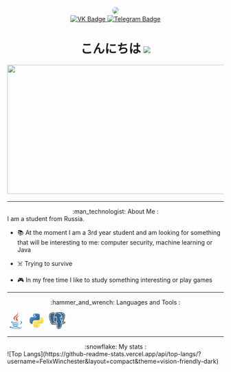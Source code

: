 <div id="header" align="center">
  <img src="https://media0.giphy.com/media/v1.Y2lkPTc5MGI3NjExcmxkYmRkNTJrMGo3eHAxdnhmY3BzbHE1MWNsdm4zNXZkbmRrcnZ5ZyZlcD12MV9pbnRlcm5hbF9naWZfYnlfaWQmY3Q9Zw/XqVUeEK5Lt3VOGEzJj/giphy.webp" width="150" style="border-radius: 20px;"/>
  <div id="badges">
    <a href="https://vk.com/anthony_winchester">
      <img src="https://img.shields.io/badge/VKontakte-gray?logo=vk&logoColor=white&style=for-the-badge" alt="VK Badge"/>
    </a>
    <a href="https://telegram.me/anthony_winchester">
      <img src="https://img.shields.io/badge/Telegram-grey?logo=telegram&logoColor=white&style=for-the-badge" alt="Telegram Badge"/>
    </a>
    <h1>
      こんにちは
      <img src="https://media.giphy.com/media/hvRJCLFzcasrR4ia7z/giphy.gif" width="30px"/>
    </h1>
</div>
  
<div align="center">
  <img src="https://i.pinimg.com/originals/e2/76/c3/e276c3e600c1f4ac9da417d7a2beaf65.gif" width="600" height="300"/>
</div>
</div>

---
<div align = "center">
:man_technologist: About Me :
</div>
I am a student from Russia.

- :books: At the moment I am a 3rd year student and am looking for something that will be interesting to me: computer security, machine learning or Java

- :skull_and_crossbones: Trying to survive

- :video_game: In my free time I like to study something interesting or play games

---
<div align = "center">
:hammer_and_wrench: Languages and Tools :
</div>

<img src = "https://github.com/devicons/devicon/blob/master/icons/java/java-original.svg" title="Java" alt="Java" width="40" height="40"/>&nbsp;
<img src = "https://github.com/devicons/devicon/blob/master/icons/python/python-original.svg" title="Python" alt="Python" width="40" height="40"/>&nbsp;
<img src = "https://github.com/devicons/devicon/blob/master/icons/postgresql/postgresql-original.svg" title="PostgreSQL" alt="PostgreSQL" width="40" height="40"/>&nbsp;

---
<div align = "center">
:snowflake: My stats :
</div>
![Top Langs](https://github-readme-stats.vercel.app/api/top-langs/?username=FelixWinchester&layout=compact&theme=vision-friendly-dark)


